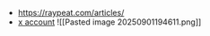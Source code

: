 - https://raypeat.com/articles/
- [x account](https://x.com/LandsharkRides)
![[Pasted image 20250901194611.png]]